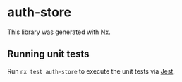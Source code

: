 # auth-store

This library was generated with [Nx](https://nx.dev).

## Running unit tests

Run `nx test auth-store` to execute the unit tests via [Jest](https://jestjs.io).
